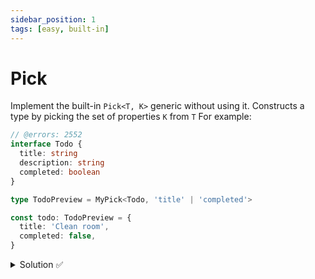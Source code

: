 ```yaml
---
sidebar_position: 1
tags: [easy, built-in]
---
```


# Pick

Implement the built-in `Pick<T, K>` generic without using it.
Constructs a type by picking the set of properties `K` from `T`
For example:

```ts twoslash
// @errors: 2552
interface Todo {
  title: string
  description: string
  completed: boolean
}

type TodoPreview = MyPick<Todo, 'title' | 'completed'>

const todo: TodoPreview = {
  title: 'Clean room',
  completed: false,
}
```

<details>
  <summary>Solution ✅</summary>

```ts twoslash {7}
interface Todo {
  title: string
  description: string
  completed: boolean
}

type MyPick<T, K extends keyof T> = { [P in K] : T[P] }

type TodoPreview = MyPick<Todo, 'title' | 'completed'>

const todo: TodoPreview = {
  title: 'Clean room',
  completed: false,
}
```
</details>